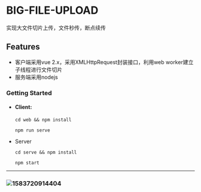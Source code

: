 # BIG-FILE-UPLOAD 

实现大文件切片上传，文件秒传，断点续传

## Features

 * 客户端采用vue 2.x，采用XMLHttpRequest封装接口，利用web worker建立子线程进行文件切片
 * 服务端采用nodejs

### Getting Started

- #### Client:

  ```
  cd web && npm install
  
  npm run serve
  ```


- Server

  ```
  cd serve && npm install
  
  npm start
  ```

---


### ![1583720914404](C:\Users\Jay\AppData\Roaming\Typora\typora-user-images\1583720914404.png)